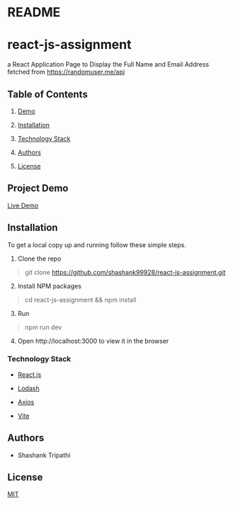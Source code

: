 # README

# **react-js-assignment**

a React Application Page to Display the Full Name and Email Address fetched
from https://randomuser.me/api

## **Table of Contents**

1.  [Demo](#project-demo)

2.  [Installation](#installation)

3.  [Technology Stack](#tech-stack)

4.  [Authors](#authors)

5.  [License](#license)

## **Project Demo**

<a href="https://react-js-assignment.vercel.app/">
    <p>Live Demo</p>
 </a>

## **Installation**

To get a local copy up and running follow these simple steps.

1.  Clone the repo

> git clone https://github.com/shashank99928/react-js-assignment.git


2.  Install NPM packages
> cd react-js-assignment && npm install

3. Run
>   npm run dev

4.  Open http://localhost:3000 to view it in the browser

### **Technology Stack**

-   [React.js](https://reactjs.org/)

-   [Lodash](https://lodash.com/)

-   [Axios](https://axios-http.com/)

-   [Vite](https://vitejs.dev/)

## **Authors**

-   Shashank Tripathi

## **License**
<a href='https://opensource.org/licenses/MIT'>
  <p>MIT</p>
</a>
